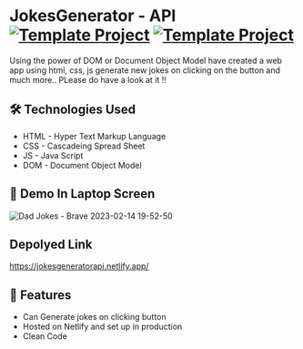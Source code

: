 # JokesGenerator - API [![Template Project](https://img.shields.io/badge/Web-App-red)](http://www.gnu.org/licenses/agpl-3.0) [![Template Project](https://img.shields.io/badge/Technologies%20-HTML%2FCSS%2FJS-brightgreen)](http://www.gnu.org/licenses/agpl-3.0)

Using the power of DOM or Document Object Model have created a web app using html, css, js generate new jokes on clicking on the button and much more.. PLease do have a look at it !!

## 🛠 Technologies Used
  - HTML - Hyper Text Markup Language
  - CSS - Cascadeing Spread Sheet
  - JS - Java Script
  - DOM - Document Object Model

## 🚩 Demo In Laptop Screen


![Dad Jokes - Brave 2023-02-14 19-52-50](https://user-images.githubusercontent.com/72431298/218772570-b3a54bad-f2d9-4c11-b597-3a3789cf29e6.gif)





## Depolyed Link 
https://jokesgeneratorapi.netlify.app/


## 📝 Features

- Can Generate jokes on clicking button  
- Hosted on Netlify and set up in production
- Clean Code


